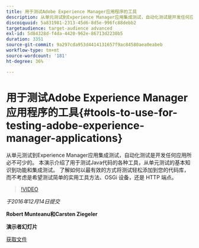 ```yaml
---
title: 用于测试Adobe Experience Manager应用程序的工具
description: 从单元测试到Experience Manager应用集成测试，自动化测试是开发任何应用所必不可少的。 本演示介绍了用于测试Java代码的各种工具，从单元测试的基本知识到功能和集成测试。 了解如何以最有效的方式将测试轻松添加到您的代码库，而不考虑是希望测试简单的实用工具方法、OSGi 设备，还是 HTTP 端点。
discoiquuid: 5a831981-2313-45d6-8d5e-996fc88debb2
targetaudience: target-audience advanced
exl-id: 5d84328d-f4da-4420-962e-86713d2230b5
duration: 3351
source-git-commit: 9a297cda953d4414131657f9ac84580aea0eabeb
workflow-type: tm+mt
source-wordcount: '181'
ht-degree: 36%

---
```


# 用于测试Adobe Experience Manager应用程序的工具{#tools-to-use-for-testing-adobe-experience-manager-applications}

从单元测试到Experience Manager应用集成测试，自动化测试是开发任何应用所必不可少的。 本演示介绍了用于测试Java代码的各种工具，从单元测试的基本知识到功能和集成测试。 了解如何以最有效的方式将测试轻松添加到您的代码库，而不考虑是希望测试简单的实用工具方法、OSGi 设备，还是 HTTP 端点。

>[!VIDEO](https://video.tv.adobe.com/v/19302/?quality=9)

*于2016年12月14日提交*

**Robert Munteanu和Carsten Ziegeler**

**演示者幻灯片**

[获取文件](assets/aem-gems-tools-for-testing-12-14-16.pdf)
<!--
[Get back to the Overview](https://helpx.adobe.com/cn/experience-manager/kt/eseminars/gems/aem-index.html)
-->
